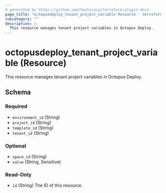 ```yaml
---
# generated by https://github.com/hashicorp/terraform-plugin-docs
page_title: "octopusdeploy_tenant_project_variable Resource - terraform-provider-octopusdeploy"
subcategory: ""
description: |-
  This resource manages tenant project variables in Octopus Deploy.
---
```


# octopusdeploy_tenant_project_variable (Resource)

This resource manages tenant project variables in Octopus Deploy.



<!-- schema generated by tfplugindocs -->
## Schema

### Required

- `environment_id` (String)
- `project_id` (String)
- `template_id` (String)
- `tenant_id` (String)

### Optional

- `space_id` (String)
- `value` (String, Sensitive)

### Read-Only

- `id` (String) The ID of this resource.


